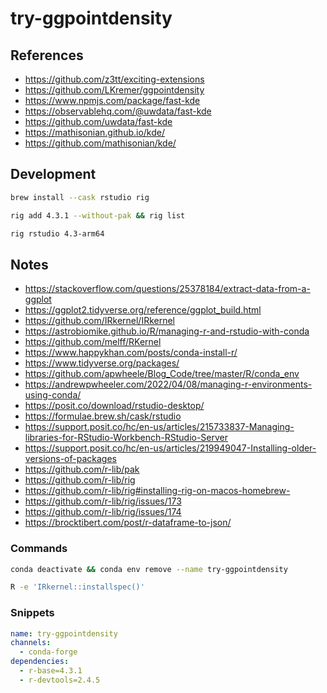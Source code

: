 # try-ggpointdensity

## References

- https://github.com/z3tt/exciting-extensions
- https://github.com/LKremer/ggpointdensity
- https://www.npmjs.com/package/fast-kde
- https://observablehq.com/@uwdata/fast-kde
- https://github.com/uwdata/fast-kde
- https://mathisonian.github.io/kde/
- https://github.com/mathisonian/kde/

## Development

```bash
brew install --cask rstudio rig
```

```bash
rig add 4.3.1 --without-pak && rig list
```

```bash
rig rstudio 4.3-arm64
```

## Notes

- https://stackoverflow.com/questions/25378184/extract-data-from-a-ggplot
- https://ggplot2.tidyverse.org/reference/ggplot_build.html
- https://github.com/IRkernel/IRkernel
- https://astrobiomike.github.io/R/managing-r-and-rstudio-with-conda
- https://github.com/melff/RKernel
- https://www.happykhan.com/posts/conda-install-r/
- https://www.tidyverse.org/packages/
- https://github.com/apwheele/Blog_Code/tree/master/R/conda_env
- https://andrewpwheeler.com/2022/04/08/managing-r-environments-using-conda/
- https://posit.co/download/rstudio-desktop/
- https://formulae.brew.sh/cask/rstudio
- https://support.posit.co/hc/en-us/articles/215733837-Managing-libraries-for-RStudio-Workbench-RStudio-Server
- https://support.posit.co/hc/en-us/articles/219949047-Installing-older-versions-of-packages
- https://github.com/r-lib/pak
- https://github.com/r-lib/rig
- https://github.com/r-lib/rig#installing-rig-on-macos-homebrew-
- https://github.com/r-lib/rig/issues/173
- https://github.com/r-lib/rig/issues/174
- https://brocktibert.com/post/r-dataframe-to-json/

### Commands

```bash
conda deactivate && conda env remove --name try-ggpointdensity
```

```bash
R -e 'IRkernel::installspec()'
```

### Snippets

```yml
name: try-ggpointdensity
channels:
  - conda-forge
dependencies:
  - r-base=4.3.1
  - r-devtools=2.4.5
```

